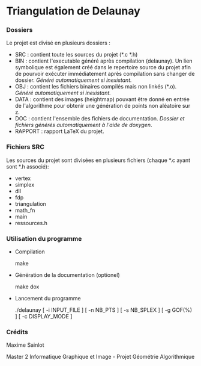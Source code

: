 Triangulation de Delaunay
=========================

### Dossiers ###

Le projet est divisé en plusieurs dossiers :

* SRC : contient toute les sources du projet (*.c *.h)
* BIN : contient l'executable généré après compilation (delaunay). Un lien symbolique est également créé dans le repertoire source du projet afin de pourvoir exécuter immédiatement après compilation sans changer de dossier. *Généré automatiquement si inexistant.* 
* OBJ : contient les fichiers binaires compilés mais non linkés (\*.o). *Généré automatiquement si inexistant.* 
* DATA : contient des images (heightmap) pouvant être donné en entrée de l'algorithme pour obtenir une génération de points non aléatoire sur z. 
* DOC : contient l'ensemble des fichiers de documentation. *Dossier et fichiers générés automatiquement à l'aide de doxygen*.
* RAPPORT : rapport LaTeX du projet.

### Fichiers SRC ###

Les sources du projet sont divisées en plusieurs fichiers (chaque *.c ayant sont *.h associé):

* vertex
* simplex
* dll
* fdp
* triangulation
* math_fn
* main
* ressources.h


### Utilisation du programme ###

* Compilation 

    make

* Génération de la documentation (optionel)

    make dox

* Lancement du programme

    ./delaunay [ -i INPUT_FILE ] [ -n NB_PTS ] [ -s NB_SPLEX ] [ -g GOF(%) ] [ -c DISPLAY_MODE ]


### Crédits ###

Maxime Sainlot

Master 2 Informatique Graphique et Image - Projet Géométrie Algorithmique
